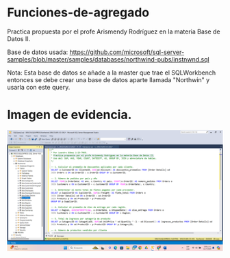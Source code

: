 # Funciones-de-agregado
Practica propuesta por el profe Arismendy Rodríguez en la materia Base de Datos II.

Base de datos usada: https://github.com/microsoft/sql-server-samples/blob/master/samples/databases/northwind-pubs/instnwnd.sql

Nota: Esta base de datos se añade a la master que trae el SQLWorkbench entonces se debe crear una base de datos aparte llamada "Northwin" y usarla con este query.

# Imagen de evidencia.
![](https://github.com/leandrogomezf6/Funciones-de-agregado/blob/main/Captura%20de%20pantalla.png)
